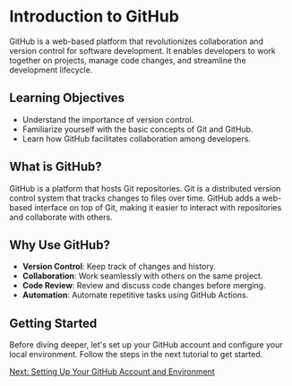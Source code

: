 
# Introduction to GitHub

GitHub is a web-based platform that revolutionizes collaboration and version control for software development. It enables developers to work together on projects, manage code changes, and streamline the development lifecycle.

## Learning Objectives

- Understand the importance of version control.
- Familiarize yourself with the basic concepts of Git and GitHub.
- Learn how GitHub facilitates collaboration among developers.

## What is GitHub?

GitHub is a platform that hosts Git repositories. Git is a distributed version control system that tracks changes to files over time. GitHub adds a web-based interface on top of Git, making it easier to interact with repositories and collaborate with others.

## Why Use GitHub?

- **Version Control**: Keep track of changes and history.
- **Collaboration**: Work seamlessly with others on the same project.
- **Code Review**: Review and discuss code changes before merging.
- **Automation**: Automate repetitive tasks using GitHub Actions.

## Getting Started

Before diving deeper, let's set up your GitHub account and configure your local environment. Follow the steps in the next tutorial to get started.

[Next: Setting Up Your GitHub Account and Environment](02-setup.md)
